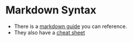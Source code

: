 # Markdown Syntax
- There is a [markdown guide](https://www.markdownguide.org/) you can reference.
- They also have a [cheat sheet](https://www.markdownguide.org/cheat-sheet/)